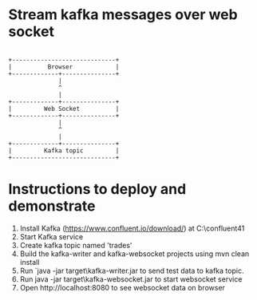 # Stream kafka messages over web socket

```ignorelang

+-----------------------------+
|          Browser            |
+-------------+---------------+
              |
              ^
              |
+-------------+---------------+
|         Web Socket          |
+-------------+---------------+
              |   
              ^    
              |     
+-------------+---------------+
|         Kafka topic         |
+-----------------------------+

```

# Instructions to deploy and demonstrate

1. Install Kafka (https://www.confluent.io/download/) at C:\confluent41
2. Start Kafka service
3. Create kafka topic named 'trades'
4. Build the kafka-writer and kafka-websocket projects using mvn clean install
5. Run `java -jar target\kafka-writer.jar to send test data to kafka topic.
6. Run java -jar target\kafka-websocket.jar to start websocket service
7. Open http://localhost:8080 to see websocket data on browser
